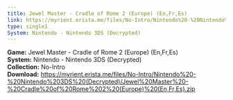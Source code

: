 ```yaml
---
title: Jewel Master - Cradle of Rome 2 (Europe) (En,Fr,Es)
link: https://myrient.erista.me/files/No-Intro/Nintendo%20-%20Nintendo%203DS%20(Decrypted)/Jewel%20Master%20-%20Cradle%20of%20Rome%202%20(Europe)%20(En,Fr,Es).zip
type: single1
System: Nintendo - Nintendo 3DS (Decrypted)
---
```

<b>Game:</b> Jewel Master - Cradle of Rome 2 (Europe) (En,Fr,Es)<br>
<b>System:</b> Nintendo - Nintendo 3DS (Decrypted)<br>
<b>Collection:</b> No-Intro<br>
<b>Download:</b> https://myrient.erista.me/files/No-Intro/Nintendo%20-%20Nintendo%203DS%20(Decrypted)/Jewel%20Master%20-%20Cradle%20of%20Rome%202%20(Europe)%20(En,Fr,Es).zip